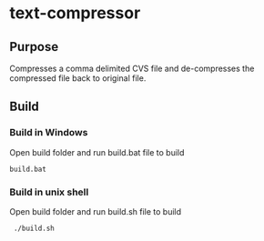 # text-compressor

## Purpose
Compresses a comma delimited CVS file and de-compresses the compressed file back to original file.

## Build
### Build in Windows
Open build folder and run build.bat file to build
```
build.bat
```
### Build in unix shell
Open build folder and run build.sh file to build
```
 ./build.sh
 ```
 
